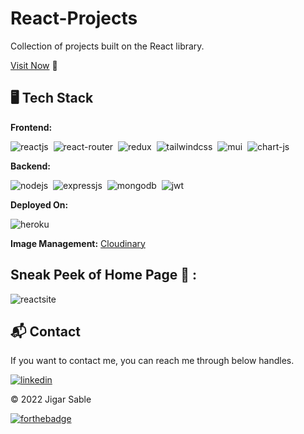 # React-Projects
Collection of projects built on the React library.

[Visit Now](https://reactjs-projects.herokuapp.com) 🚀

## 🖥️ Tech Stack
**Frontend:**

![reactjs](https://img.shields.io/badge/React-20232A?style=for-the-badge&logo=react&logoColor=61DAFB)&nbsp;
![react-router](https://img.shields.io/badge/React_Router-CA4245?style=for-the-badge&logo=react-router&logoColor=white)&nbsp;
![redux](https://img.shields.io/badge/Redux-593D88?style=for-the-badge&logo=redux&logoColor=white)&nbsp;
![tailwindcss](https://img.shields.io/badge/Tailwind_CSS-38B2AC?style=for-the-badge&logo=tailwind-css&logoColor=white)&nbsp;
![mui](https://img.shields.io/badge/Material--UI-0081CB?style=for-the-badge&logo=material-ui&logoColor=white)&nbsp;
![chart-js](https://img.shields.io/badge/Chart.js-FF6384?style=for-the-badge&logo=chartdotjs&logoColor=white)&nbsp;

**Backend:**

![nodejs](https://img.shields.io/badge/Node.js-43853D?style=for-the-badge&logo=node.js&logoColor=white)&nbsp;
![expressjs](https://img.shields.io/badge/Express.js-000000?style=for-the-badge&logo=express&logoColor=white)&nbsp;
![mongodb](https://img.shields.io/badge/MongoDB-4EA94B?style=for-the-badge&logo=mongodb&logoColor=white)&nbsp;
![jwt](	https://img.shields.io/badge/JWT-000000?style=for-the-badge&logo=JSON%20web%20tokens&logoColor=white)&nbsp;

**Deployed On:**

![heroku](https://img.shields.io/badge/Heroku-430098?style=for-the-badge&logo=heroku&logoColor=white)

**Image Management:** [Cloudinary](https://cloudinary.com/)

## Sneak Peek of Home Page 🙈 :
![reactsite](https://user-images.githubusercontent.com/64949957/154028285-3f43860b-89b5-46a0-b6e7-322375c4a517.png)

<h2>📬 Contact</h2>

If you want to contact me, you can reach me through below handles.

[![linkedin](https://img.shields.io/badge/LinkedIn-0077B5?style=for-the-badge&logo=linkedin&logoColor=white)](https://www.linkedin.com/in/jigar-sable)

© 2022 Jigar Sable


[![forthebadge](https://forthebadge.com/images/badges/built-with-love.svg)](https://forthebadge.com)
